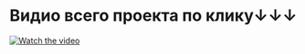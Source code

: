 <h1>Видио всего проекта по клику↓↓↓</h1>

[![Watch the video](https://i.postimg.cc/T1C7yMwb/50.png)](https://youtu.be/t6yTd7BJ0a0)
